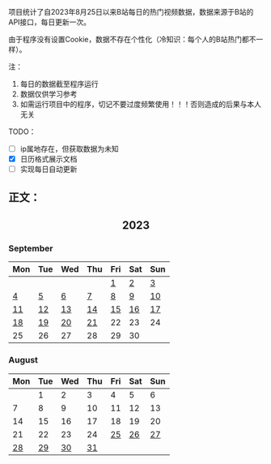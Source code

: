 项目统计了自2023年8月25日以来B站每日的热门视频数据，数据来源于B站的API接口，每日更新一次。

由于程序没有设置Cookie，数据不存在个性化（冷知识：每个人的B站热门都不一样）。

注：
1. 每日的数据截至程序运行
2. 数据仅供学习参考
3. 如需运行项目中的程序，切记不要过度频繁使用！！！否则造成的后果与本人无关

TODO：
- [ ] ip属地存在，但获取数据为未知
- [x] 日历格式展示文档
- [ ] 实现每日自动更新

## 正文：

<h2 align="center"> 2023 </h2>

### September

| Mon | Tue | Wed | Thu | Fri | Sat | Sun |
| --- | --- | --- | --- | --- | --- | --- |
|    |    |    |    | [1](dailyData/2023/09/01/statistic.md)| [2](dailyData/2023/09/02/statistic.md)| [3](dailyData/2023/09/03/statistic.md)|
| [4](dailyData/2023/09/04/statistic.md)| [5](dailyData/2023/09/05/statistic.md)| [6](dailyData/2023/09/06/statistic.md)| [7](dailyData/2023/09/07/statistic.md)| [8](dailyData/2023/09/08/statistic.md)| [9](dailyData/2023/09/09/statistic.md)|[10](dailyData/2023/09/10/statistic.md)|
|[11](dailyData/2023/09/11/statistic.md)|[12](dailyData/2023/09/12/statistic.md)|[13](dailyData/2023/09/13/statistic.md)|[14](dailyData/2023/09/14/statistic.md)|[15](dailyData/2023/09/15/statistic.md)|[16](dailyData/2023/09/16/statistic.md)|[17](dailyData/2023/09/17/statistic.md)|
|[18](dailyData/2023/09/18/statistic.md)|[19](dailyData/2023/09/19/statistic.md)|[20](dailyData/2023/09/20/statistic.md)|[21](dailyData/2023/09/21/statistic.md)| 22 | 23 | 24 |
| 25 | 26 | 27 | 28 | 29 | 30 |    |


### August

| Mon | Tue | Wed | Thu | Fri | Sat | Sun |
| --- | --- | --- | --- | --- | --- | --- |
|    | 1|  2 |  3 |  4 |  5 |  6 |
|  7 |  8 |  9 | 10 | 11 | 12 | 13 |
| 14 | 15 | 16 | 17 | 18 | 19 | 20 |
| 21 | 22 | 23 | 24 |[25](dailyData/2023/08/25/statistic.md)|[26](dailyData/2023/08/26/statistic.md)|[27](dailyData/2023/08/27/statistic.md)|
|[28](dailyData/2023/08/28/statistic.md)|[29](dailyData/2023/08/29/statistic.md)|[30](dailyData/2023/08/30/statistic.md)|[31](dailyData/2023/08/31/statistic.md)|    |    |    |
